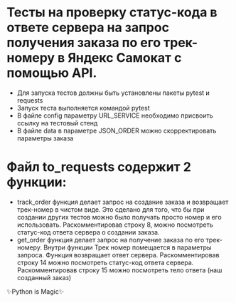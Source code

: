 ﻿# Тесты на проверку статус-кода в ответе сервера на запрос получения заказа по его трек-номеру в Яндекс Самокат с помощью API.
- Для запуска тестов должны быть установлены пакеты pytest и requests
- Запуск теста выполняется командой pytest
- В файле config параметру URL_SERVICE необходимо присвоить ссылку на тестовый стенд
- В файле data в параметре JSON_ORDER можно скорректировать параметры заказа
# Файл to_requests содержит 2 функции:
- track_order функция делает запрос на создание заказа и возвращает трек-номер в чистом виде. Это сделано для того, что бы при создании других тестов можно было получать просто номер и его использовать. Раскомментировав строку 8, можно посмотреть статус-код ответа сервера о создании заказа.
- get_order функция делает запрос на получение заказа по его трек-номеру. Внутри функции Трек номер помещается в параметры запроса. Функция возвращает ответ сервера. Раскомментировав строку 14 можно посмотреть статус-код ответа сервера. Раскомментировав строку 15 можно посмотреть тело ответа (наш созданный заказ)

✨Python is Magic✨

